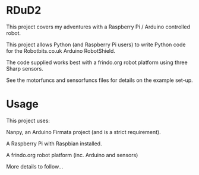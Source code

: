 RDuD2
=====

This project covers my adventures with a Raspberry Pi / Arduino controlled robot.

This project allows Python (and Raspberry Pi users) to write Python code for the Robotbits.co.uk Arduino RobotShield.

The code supplied works best with a frindo.org robot platform using three Sharp sensors. 

See the motorfuncs and sensorfuncs files for details on the example set-up. 

Usage
=====

This project uses:

Nanpy, an Arduino Firmata project (and is a strict requirement).

A Raspberry Pi with Raspbian installed.

A frindo.org robot platform (inc. Arduino and sensors)


More details to follow...
